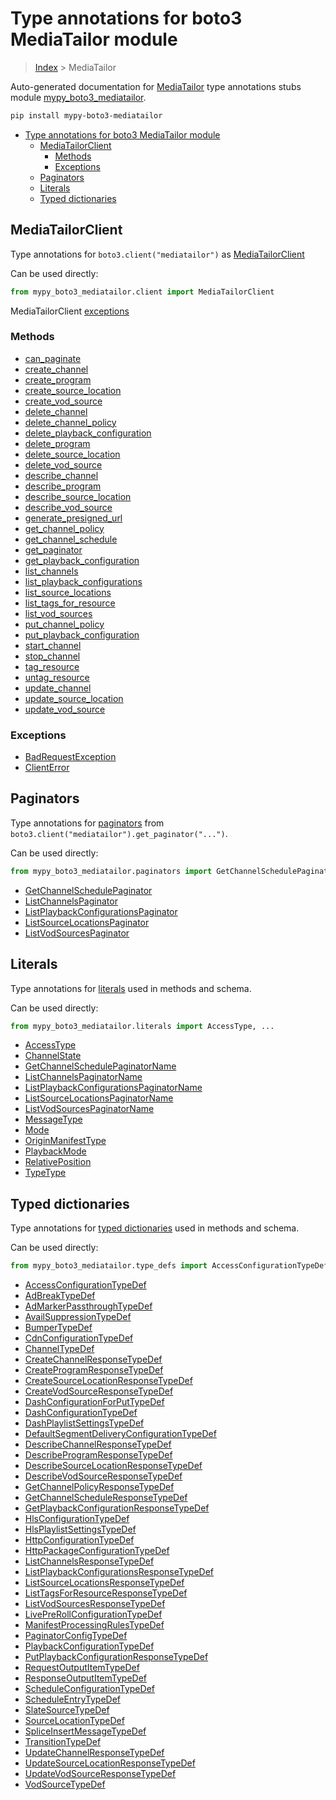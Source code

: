 # Type annotations for boto3 MediaTailor module

> [Index](../README.md) > MediaTailor

Auto-generated documentation for
[MediaTailor](https://boto3.amazonaws.com/v1/documentation/api/latest/reference/services/mediatailor.html#MediaTailor)
type annotations stubs module
[mypy_boto3_mediatailor](https://pypi.org/project/mypy-boto3-mediatailor/).

```bash
pip install mypy-boto3-mediatailor
```

- [Type annotations for boto3 MediaTailor module](#type-annotations-for-boto3-mediatailor-module)
  - [MediaTailorClient](#mediatailorclient)
    - [Methods](#methods)
    - [Exceptions](#exceptions)
  - [Paginators](#paginators)
  - [Literals](#literals)
  - [Typed dictionaries](#typed-dictionaries)

## MediaTailorClient

Type annotations for `boto3.client("mediatailor")` as
[MediaTailorClient](./client.md)

Can be used directly:

```python
from mypy_boto3_mediatailor.client import MediaTailorClient
```

MediaTailorClient [exceptions](./client.md#exceptions)

### Methods

- [can_paginate](./client.md#can-paginate)
- [create_channel](./client.md#create-channel)
- [create_program](./client.md#create-program)
- [create_source_location](./client.md#create-source-location)
- [create_vod_source](./client.md#create-vod-source)
- [delete_channel](./client.md#delete-channel)
- [delete_channel_policy](./client.md#delete-channel-policy)
- [delete_playback_configuration](./client.md#delete-playback-configuration)
- [delete_program](./client.md#delete-program)
- [delete_source_location](./client.md#delete-source-location)
- [delete_vod_source](./client.md#delete-vod-source)
- [describe_channel](./client.md#describe-channel)
- [describe_program](./client.md#describe-program)
- [describe_source_location](./client.md#describe-source-location)
- [describe_vod_source](./client.md#describe-vod-source)
- [generate_presigned_url](./client.md#generate-presigned-url)
- [get_channel_policy](./client.md#get-channel-policy)
- [get_channel_schedule](./client.md#get-channel-schedule)
- [get_paginator](./client.md#get-paginator)
- [get_playback_configuration](./client.md#get-playback-configuration)
- [list_channels](./client.md#list-channels)
- [list_playback_configurations](./client.md#list-playback-configurations)
- [list_source_locations](./client.md#list-source-locations)
- [list_tags_for_resource](./client.md#list-tags-for-resource)
- [list_vod_sources](./client.md#list-vod-sources)
- [put_channel_policy](./client.md#put-channel-policy)
- [put_playback_configuration](./client.md#put-playback-configuration)
- [start_channel](./client.md#start-channel)
- [stop_channel](./client.md#stop-channel)
- [tag_resource](./client.md#tag-resource)
- [untag_resource](./client.md#untag-resource)
- [update_channel](./client.md#update-channel)
- [update_source_location](./client.md#update-source-location)
- [update_vod_source](./client.md#update-vod-source)

### Exceptions

- [BadRequestException](./client.md#badrequestexception)
- [ClientError](./client.md#clienterror)

## Paginators

Type annotations for [paginators](./paginators.md) from
`boto3.client("mediatailor").get_paginator("...")`.

Can be used directly:

```python
from mypy_boto3_mediatailor.paginators import GetChannelSchedulePaginator, ...
```

- [GetChannelSchedulePaginator](./paginators.md#getchannelschedulepaginator)
- [ListChannelsPaginator](./paginators.md#listchannelspaginator)
- [ListPlaybackConfigurationsPaginator](./paginators.md#listplaybackconfigurationspaginator)
- [ListSourceLocationsPaginator](./paginators.md#listsourcelocationspaginator)
- [ListVodSourcesPaginator](./paginators.md#listvodsourcespaginator)

## Literals

Type annotations for [literals](./literals.md) used in methods and schema.

Can be used directly:

```python
from mypy_boto3_mediatailor.literals import AccessType, ...
```

- [AccessType](./literals.md#accesstype)
- [ChannelState](./literals.md#channelstate)
- [GetChannelSchedulePaginatorName](./literals.md#getchannelschedulepaginatorname)
- [ListChannelsPaginatorName](./literals.md#listchannelspaginatorname)
- [ListPlaybackConfigurationsPaginatorName](./literals.md#listplaybackconfigurationspaginatorname)
- [ListSourceLocationsPaginatorName](./literals.md#listsourcelocationspaginatorname)
- [ListVodSourcesPaginatorName](./literals.md#listvodsourcespaginatorname)
- [MessageType](./literals.md#messagetype)
- [Mode](./literals.md#mode)
- [OriginManifestType](./literals.md#originmanifesttype)
- [PlaybackMode](./literals.md#playbackmode)
- [RelativePosition](./literals.md#relativeposition)
- [TypeType](./literals.md#typetype)

## Typed dictionaries

Type annotations for [typed dictionaries](./type_defs.md) used in methods and
schema.

Can be used directly:

```python
from mypy_boto3_mediatailor.type_defs import AccessConfigurationTypeDef, ...
```

- [AccessConfigurationTypeDef](./type_defs.md#accessconfigurationtypedef)
- [AdBreakTypeDef](./type_defs.md#adbreaktypedef)
- [AdMarkerPassthroughTypeDef](./type_defs.md#admarkerpassthroughtypedef)
- [AvailSuppressionTypeDef](./type_defs.md#availsuppressiontypedef)
- [BumperTypeDef](./type_defs.md#bumpertypedef)
- [CdnConfigurationTypeDef](./type_defs.md#cdnconfigurationtypedef)
- [ChannelTypeDef](./type_defs.md#channeltypedef)
- [CreateChannelResponseTypeDef](./type_defs.md#createchannelresponsetypedef)
- [CreateProgramResponseTypeDef](./type_defs.md#createprogramresponsetypedef)
- [CreateSourceLocationResponseTypeDef](./type_defs.md#createsourcelocationresponsetypedef)
- [CreateVodSourceResponseTypeDef](./type_defs.md#createvodsourceresponsetypedef)
- [DashConfigurationForPutTypeDef](./type_defs.md#dashconfigurationforputtypedef)
- [DashConfigurationTypeDef](./type_defs.md#dashconfigurationtypedef)
- [DashPlaylistSettingsTypeDef](./type_defs.md#dashplaylistsettingstypedef)
- [DefaultSegmentDeliveryConfigurationTypeDef](./type_defs.md#defaultsegmentdeliveryconfigurationtypedef)
- [DescribeChannelResponseTypeDef](./type_defs.md#describechannelresponsetypedef)
- [DescribeProgramResponseTypeDef](./type_defs.md#describeprogramresponsetypedef)
- [DescribeSourceLocationResponseTypeDef](./type_defs.md#describesourcelocationresponsetypedef)
- [DescribeVodSourceResponseTypeDef](./type_defs.md#describevodsourceresponsetypedef)
- [GetChannelPolicyResponseTypeDef](./type_defs.md#getchannelpolicyresponsetypedef)
- [GetChannelScheduleResponseTypeDef](./type_defs.md#getchannelscheduleresponsetypedef)
- [GetPlaybackConfigurationResponseTypeDef](./type_defs.md#getplaybackconfigurationresponsetypedef)
- [HlsConfigurationTypeDef](./type_defs.md#hlsconfigurationtypedef)
- [HlsPlaylistSettingsTypeDef](./type_defs.md#hlsplaylistsettingstypedef)
- [HttpConfigurationTypeDef](./type_defs.md#httpconfigurationtypedef)
- [HttpPackageConfigurationTypeDef](./type_defs.md#httppackageconfigurationtypedef)
- [ListChannelsResponseTypeDef](./type_defs.md#listchannelsresponsetypedef)
- [ListPlaybackConfigurationsResponseTypeDef](./type_defs.md#listplaybackconfigurationsresponsetypedef)
- [ListSourceLocationsResponseTypeDef](./type_defs.md#listsourcelocationsresponsetypedef)
- [ListTagsForResourceResponseTypeDef](./type_defs.md#listtagsforresourceresponsetypedef)
- [ListVodSourcesResponseTypeDef](./type_defs.md#listvodsourcesresponsetypedef)
- [LivePreRollConfigurationTypeDef](./type_defs.md#liveprerollconfigurationtypedef)
- [ManifestProcessingRulesTypeDef](./type_defs.md#manifestprocessingrulestypedef)
- [PaginatorConfigTypeDef](./type_defs.md#paginatorconfigtypedef)
- [PlaybackConfigurationTypeDef](./type_defs.md#playbackconfigurationtypedef)
- [PutPlaybackConfigurationResponseTypeDef](./type_defs.md#putplaybackconfigurationresponsetypedef)
- [RequestOutputItemTypeDef](./type_defs.md#requestoutputitemtypedef)
- [ResponseOutputItemTypeDef](./type_defs.md#responseoutputitemtypedef)
- [ScheduleConfigurationTypeDef](./type_defs.md#scheduleconfigurationtypedef)
- [ScheduleEntryTypeDef](./type_defs.md#scheduleentrytypedef)
- [SlateSourceTypeDef](./type_defs.md#slatesourcetypedef)
- [SourceLocationTypeDef](./type_defs.md#sourcelocationtypedef)
- [SpliceInsertMessageTypeDef](./type_defs.md#spliceinsertmessagetypedef)
- [TransitionTypeDef](./type_defs.md#transitiontypedef)
- [UpdateChannelResponseTypeDef](./type_defs.md#updatechannelresponsetypedef)
- [UpdateSourceLocationResponseTypeDef](./type_defs.md#updatesourcelocationresponsetypedef)
- [UpdateVodSourceResponseTypeDef](./type_defs.md#updatevodsourceresponsetypedef)
- [VodSourceTypeDef](./type_defs.md#vodsourcetypedef)
